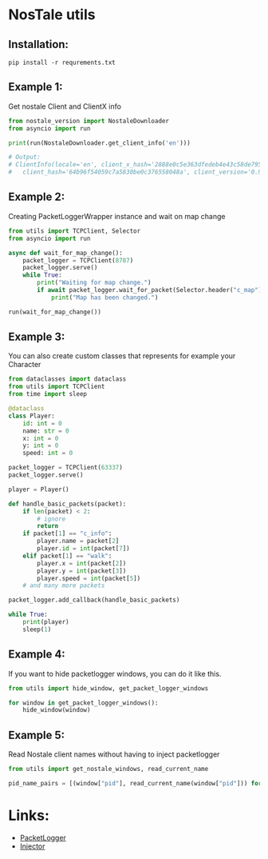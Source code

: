 # NosTale utils

## Installation:
```shell script
pip install -r requrements.txt
```

## Example 1:
Get nostale Client and ClientX info
```python
from nostale_version import NostaleDownloader
from asyncio import run

print(run(NostaleDownloader.get_client_info('en')))

# Output: 
# ClientInfo(locale='en', client_x_hash='2888e0c5e363dfedeb4e43c58de795c0', 
#   client_hash='64b96f54059c7a5830be0c376558048a', client_version='0.9.3.3131')
```

## Example 2:
Creating PacketLoggerWrapper instance and wait on map change
```python
from utils import TCPClient, Selector
from asyncio import run

async def wait_for_map_change():
    packet_logger = TCPClient(8787)
    packet_logger.serve()
    while True:
        print("Waiting for map change.")
        if await packet_logger.wait_for_packet(Selector.header("c_map")):
            print("Map has been changed.")

run(wait_for_map_change())
```

## Example 3:
You can also create custom classes that represents for example your Character
```python
from dataclasses import dataclass
from utils import TCPClient
from time import sleep

@dataclass
class Player:
    id: int = 0
    name: str = 0
    x: int = 0
    y: int = 0
    speed: int = 0

packet_logger = TCPClient(63337)
packet_logger.serve()

player = Player()

def handle_basic_packets(packet):
    if len(packet) < 2:
        # ignore
        return
    if packet[1] == "c_info":
        player.name = packet[2]
        player.id = int(packet[7])
    elif packet[1] == "walk":
        player.x = int(packet[2])
        player.y = int(packet[3])
        player.speed = int(packet[5])
    # and many more packets

packet_logger.add_callback(handle_basic_packets)

while True:
    print(player)
    sleep(1)
```

## Example 4:
If you want to hide packetlogger windows, you can do it like this.
```python
from utils import hide_window, get_packet_logger_windows 

for window in get_packet_logger_windows():
    hide_window(window)
```

## Example 5:
Read Nostale client names without having to inject packetlogger
```python
from utils import get_nostale_windows, read_current_name

pid_name_pairs = [(window["pid"], read_current_name(window["pid"])) for window in get_nostale_windows()]
```

# Links:
- [PacketLogger](https://www.elitepvpers.com/forum/nostale-hacks-bots-cheats-exploits/4297215-release-packetlogger.html)
- [Injector](https://github.com/numaru/injector/blob/master/injector.pya)